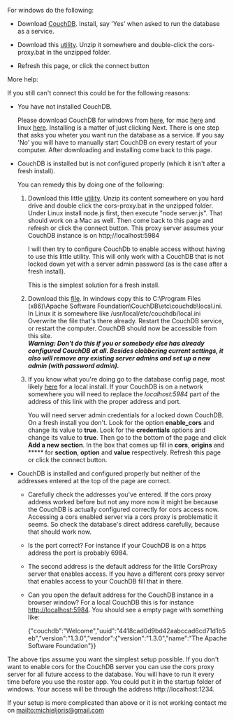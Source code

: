 For windows do the following: 

* Download [CouchDB][couchdb for windows]. Install, say 'Yes' when
  asked to run the database as a service.
  
* Download this [utility][corsproxy.zip]. Unzip it somewhere and double-click
  the cors-proxy.bat in the unzipped folder.
  
* Refresh this page, or click the connect button

More help:

If you still can't connect this could be for the following reasons:

* You have not installed CouchDB.

  Please download CouchDB for windows from [here][couchdb for windows],
  for mac [here][couchdb for mac] and linux [here][couchdb for linux].
  Installing is a matter of just clicking Next. There is one step that
  asks you wheter you want run the database as a service. If you say
  'No' you will have to manually start CouchDB on every restart of your computer.
  After downloading and installing come back to this page.

* CouchDB is installed but is not configured properly (which it isn't
  after a fresh install).
  
  You can remedy this by doing one of the following:
  
  1. Download this little [utility][corsproxy.zip]. Unzip its content
  somewhere on you hard drive and double click the cors-proxy.bat in the unzipped
  folder.  Under Linux install node.js first, then execute "node server.js". That should
  work on a Mac as well. Then come back to this page and refresh
  or click the connect button. This proxy server assumes your CouchDB
  instance is on http;//localhost:5984<p>
  I will then try to configure CouchDb to enable access without having to
  use this little utility. This will only work with a CouchDB that is
  not locked down yet with a server admin password (as is the case
  after a fresh install). <p>
  This is the simplest solution for a fresh install.
  
  1. Download this [file][couchdb ini file]. In windows copy this to
  C:\Program Files (x86)\Apache Software
  Foundation\CouchDB\etc\couchdb\local.ini. In Linux it is somewhere
  like /usr/local/etc/couchdb/local.ini Overwrite the file that's
  there already. Restart the CouchDB service, or restart the
  computer. CouchDB should now be accessible from this site. <br>
  **_Warning: Don't do this if you or somebody else has already configured CouchDB at  all. Besides clobbering current settings, it also will remove any existing server admins and set up a new admin (with password admin)._**
  
  1. If you know what you're doing go to the database config page, most
  likely [here][local couchdb config] for a local
  install. If your CouchDB is on a network somewhere you will need to
  replace the _localhost:5984_ part of the address of this link with the proper address and
  port. <p> 
  You will need server admin credentials for a locked down CouchDB. On
  a fresh install you don't. Look for the option **enable_cors** and
  change its value to **true**. Look for the **credentials** options and
  change its value to **true**. Then go to the bottom of the page and
  click **Add a new section**. In the box that comes up fill in **cors**, **origins** and *****
  for **section**, **option** and **value** respectively. Refresh this page or click the
  connect button.
  
* CouchDB is installed and configured properly but neither of the addresses entered
  at the top of the page are correct. 
  
  * Carefully check the addresses you've
  entered. If the cors proxy address worked before but not any more
  now it might be because the CouchDB is actually configured correctly for cors
  access now. Accessing a cors enabled server via a cors proxy is
  problematic it seems. So check the database's direct address
  carefully, because that should work now.
  
  * Is the port correct? For instance if your CouchDB is on a https address the port is
  probably 6984. 
  
  * The second address is the default address for the
  little CorsProxy server that enables access. If you have a different
  cors proxy server that enables access to your CouchDB fill that in
  there. 
  
  * Can you open the default address for the CouchDB instance in
  a browser window? For a local CouchDB this is for instance
  [http://localhost:5984](). You should see a empty page with
  something like:

      {"couchdb":"Welcome","uuid":"4418cad0d9bd42aabccad6cd71d1b5eb","version":"1.3.0","vendor":{"version":"1.3.0","name":"The
  Apache Software Foundation"}}
 
The above tips assume you want the simplest setup possible. If you
don't want to enable cors for the CouchDB server you can use the
cors proxy server for all future access to the database. You will
have to run it every time before you use the roster app. You could
put it in the startup folder of windows. Your access will be through
the address http://localhost:1234. 

If your setup is more complicated than above or it is not working contact me on <mailto:michieljoris@gmail.com>
  
[couchdb for windows]: http://www.apache.org/dyn/closer.cgi?path=/couchdb/binary/win/1.3.1/setup-couchdb-1.3.1_R15B03-1.exe
[couchdb for mac]: http://www.apache.org/dyn/closer.cgi?path=/couchdb/binary/mac/1.3.1/Apache-CouchDB-1.3.1.zip
[couchdb for linux]: http://www.apache.org/dyn/closer.cgi?path=/couchdb/source/1.3.1/apache-couchdb-1.3.1.tar.gz
[corsproxy.zip]: cors-proxy.zip
[couchdb ini file]: local.ini
[local couchdb config]:http://localhost:5984/_utils/config.html




